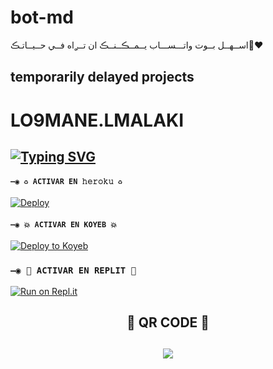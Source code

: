 # bot-md
اســهــل بــوت واتـــســـاب يــمــڪــنــڪ ان تــࢪاه فــي حــيــاتـڪ❤️‍🔥

## temporarily delayed projects
 
# LO9MANE.LMALAKI

## [![Typing SVG](https://readme-typing-svg.herokuapp.com?font=Rockstar-ExtraBold&color=F33A6A&lines=𝐖𝐄𝐋𝐂𝐎𝐌𝐄+𝐓𝐎+𝚕𝚖𝚊𝚕𝚊𝚔𝚒+𝚒𝚋𝚕𝚕𝚒𝚜𝚎+𝐖𝐀+𝐁𝐎𝐓+𝐑𝐄𝐏𝐎.;𝘾𝙍𝙀𝘼𝙏𝙀𝘿+𝘽𝙔+𝚕𝚘𝟿𝚖𝚊𝚗𝚎+𝚕𝚖𝚊𝚕𝚊𝚔𝚒+𝐗𝐓𝐄𝐀𝐌;𝙏𝙃𝙄𝙎+𝙄𝙎+𝘼+𝘽𝙂𝙈+𝙎𝙏𝙄𝘾𝙆𝙀𝙍+𝘽𝙊𝙏;𝙒𝙄𝙏𝙃+𝙈𝙊𝙍𝙀+𝙁𝙀𝘼𝙏𝙐𝙍𝙀𝙎;𝙏𝙃𝘼𝙉𝙆𝙎+𝙁𝙊𝙍+𝙑𝙄𝙎𝙄𝙏𝙄𝙉𝙂+𝙊𝙐𝙍+𝙂𝙄𝙏)](https://git.io/typing-svg)




#### `—◉ ♻️ ACTIVAR EN 𝚑𝚎𝚛𝚘𝚔𝚞 ♻️`

[![Deploy](https://www.herokucdn.com/deploy/button.svg)](https://heroku.com/deploy?template=https://github.com/louk123/loukibllise/)


#### `—◉ 💥 ACTIVAR EN KOYEB 💥`

[![Deploy to Koyeb](https://www.koyeb.com/static/images/deploy/button.svg)](https://app.koyeb.com/deploy?type=git&repository=https://github.com/louk123/loukibllise&branch=master&name=mysticbot)
  
### `—◉ 🌌 ACTIVAR EN REPLIT 🌌`

[![Run on Repl.it](https://repl.it/badge/github/louk123/loukibllise)](https://repl.it/github/louk123/loukibllise)

<h2 align="center"> 🍁  QR CODE  🍁
</h2>
<h2 align="center">  <a href="https://a17-qr-scanner.broken0007.repl.co/"><img src="https://repl.it/badge/github/quiec/whatsasena" />
</a>
</h2>
